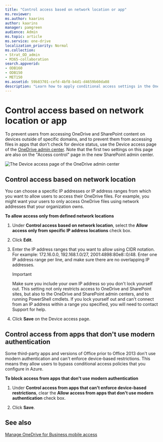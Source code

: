 ```yaml
---
title: "Control access based on network location or app"
ms.reviewer: 
ms.author: kaarins
author: kaarins
manager: pamgreen
audience: Admin
ms.topic: article
ms.service: one-drive
localization_priority: Normal
ms.collection: 
- Strat_OD_admin
- M365-collaboration
search.appverid:
- ODB160
- ODB150
- MET150
ms.assetid: 59b83701-cefd-4bf8-b4d1-d4659b60da08
description: "Learn how to apply conditional access settings in the OneDrive admin center."
---
```


# Control access based on network location or app

To prevent users from accessing OneDrive and SharePoint content on devices outside of specific domains, and to prevent them from accessing files in apps that don't check for device status, use the Device access page of the [OneDrive admin center](https://admin.onedrive.com/?v=AccessPolicySettings). Note that the first two settings on this page are also on the "Access control" page in the new SharePoint admin center. 
  
![The Device access page of the OneDrive admin center](media/4b5811ac-01e5-4fca-99f2-e9db8bb6237e.png)
  
## Control access based on network location

You can choose a specific IP addresses or IP address ranges from which you want to allow users to access their OneDrive files. For example, you might want your users to only access OneDrive files using network addresses that your organization owns.
  
 **To allow access only from defined network locations**
  
1. Under **Control access based on network location**, select the **Allow access only from specific IP address locations** check box. 
    
2. Click **Edit**.
    
3. Enter the IP address ranges that you want to allow using CIDR notation. For example: 172.16.0.0, 192.168.1.0/27, 2001:4898:80e8::0/48. Enter one IP address range per line, and make sure there are no overlapping IP addresses.

    > [!IMPORTANT]
    > Make sure you include your own IP address so you don't lock yourself out. This setting not only restricts access to OneDrive and SharePoint sites, but also to the OneDrive and SharePoint admin centers, and to running PowerShell cmdlets. If you lock yourself out and can't connect from an IP address within a range you specified, you will need to contact Support for help.
    
4. Click **Save** on the Device access page. 
    
## Control access from apps that don't use modern authentication

Some third-party apps and versions of Office prior to Office 2013 don't use modern authentication and can't enforce device-based restrictions. This means they allow users to bypass conditional access policies that you configure in Azure.
  
 **To block access from apps that don't use modern authentication**
  
1. Under **Control access from apps that can't enforce device-based restrictions**, clear the **Allow access from apps that don't use modern authentication** check box. 
    
2. Click **Save**.
    
## See also

[Manage OneDrive for Business mobile access](control-access-to-mobile-app-features.md)
  


